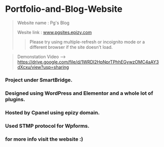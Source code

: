# Portfolio-and-Blog-Website
> Website name : Pg's Blog
>
> Wesite link : www.pgsites.epizy.com
>> Please try using multiple-refresh or incoignito mode or a different browser if the site doesn't load. 

>Demonstation Video --> https://drive.google.com/file/d/1WRDl2HpNprTPhhEGywzOMC4aAY3dXcxu/view?usp=sharing

### Project under SmartBridge.
### Designed using WordPress and Elementor and a whole lot of plugins. 
### Hosted by Cpanel using epizy domain.
### Used STMP protocol for Wpforms.
### for more info visit the website :)

